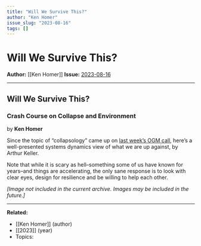 ```yaml
---
title: "Will We Survive This?"
author: "Ken Homer"
issue_slug: "2023-08-16"
tags: []
---
```


# Will We Survive This?

**Author:** [[Ken Homer]]
**Issue:** [2023-08-16](https://plex.collectivesensecommons.org/2023-08-16/)

---

## Will We Survive This?
### Crash Course on Collapse and Environment
by **Ken Homer**

Since the topic of “collapsology” came up on [last week’s OGM call](https://bra.in/6qzN5b), here’s a well-presented systems dynamics view of what we are up against, by Arthur Keller.

Note that while it is scary as hell–something some of us have known for years–and things are accelerating, the only sane response is to look with clear eyes, design for resilience and be willing to help each other.

*[Image not included in the current archive. Images may be included in the future.]*

---

**Related:**
- [[Ken Homer]] (author)
- [[2023]] (year)
- Topics: 

